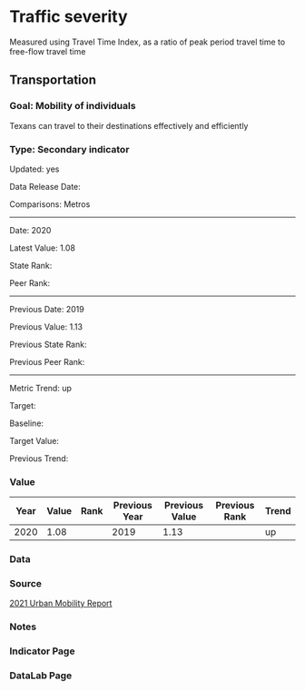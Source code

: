 # Traffic severity

Measured using Travel Time Index, as a ratio of peak period travel time to free-flow travel time

## Transportation

### Goal: Mobility of individuals

Texans can travel to their destinations effectively and efficiently

### Type: Secondary indicator

Updated: yes

Data Release Date: 

Comparisons: Metros


----

Date: 2020

Latest Value: 1.08 

State Rank: 

Peer Rank: 


----

Previous Date: 2019

Previous Value: 1.13

Previous State Rank: 

Previous Peer Rank: 


----
Metric Trend: up

Target: 

Baseline: 

Target Value: 

Previous Trend: 



### Value

| Year      |  Value      | Rank        | Previous Year | Previous Value | Previous Rank | Trend | 
| ----------- | ----------- | ----------- | ----------- | ----------- | ----------- | -----------|
|   2020      |   1.08    |             |      2019   |   1.13    |             |    up     | 

### Data

### Source

[2021 Urban Mobility Report](https://mobility.tamu.edu/umr/)

### Notes


### Indicator Page


### DataLab Page



